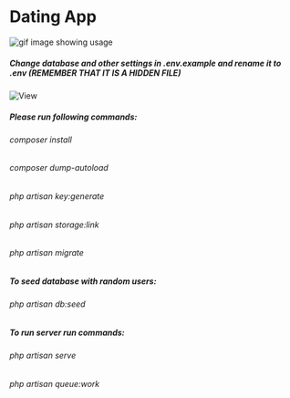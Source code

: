 # Dating App

![gif image showing usage](/datingApp.gif)

##### Change database and other settings in .env.example and rename it to .env (REMEMBER THAT IT IS A HIDDEN FILE)

![View](https://laraveldating.onrender.com)
##### Please run following commands:
###### composer install
###### composer dump-autoload
###### php artisan key:generate
###### php artisan storage:link
###### php artisan migrate
##### To seed database with random users:
###### php artisan db:seed
##### To run server run commands:
###### php artisan serve
###### php artisan queue:work
